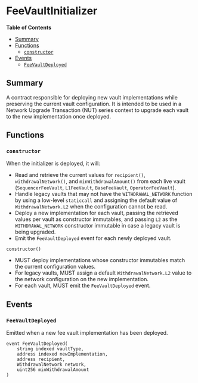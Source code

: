 # FeeVaultInitializer

<!-- cSpell:words staticcall -->

<!-- START doctoc generated TOC please keep comment here to allow auto update -->
<!-- DON'T EDIT THIS SECTION, INSTEAD RE-RUN doctoc TO UPDATE -->
**Table of Contents**

- [Summary](#summary)
- [Functions](#functions)
  - [`constructor`](#constructor)
- [Events](#events)
  - [`FeeVaultDeployed`](#feevaultdeployed)

<!-- END doctoc generated TOC please keep comment here to allow auto update -->

## Summary

A contract responsible for deploying new vault implementations while preserving the current vault configuration.
It is intended to be used in a Network Upgrade Transaction (NUT) series context to upgrade each vault to the
new implementation once deployed.

## Functions

### `constructor`

When the initializer is deployed, it will:

- Read and retrieve the current values for `recipient()`, `withdrawalNetwork()`, and `minWithdrawalAmount()`
  from each live vault (`SequencerFeeVault`, `L1FeeVault`, `BaseFeeVault`, `OperatorFeeVault`).
- Handle legacy vaults that may not have the `WITHDRAWAL_NETWORK` function by using a low-level `staticcall` and
  assigning the default value of `WithdrawalNetwork.L2` when the configuration cannot be read.
- Deploy a new implementation for each vault, passing the retrieved values per vault as constructor
  immutables, and passing `L2` as the `WITHDRAWAL_NETWORK` constructor immutable in case a legacy vault is
  being upgraded.
- Emit the `FeeVaultDeployed` event for each newly deployed vault.

```solidity
constructor()
```

- MUST deploy implementations whose constructor immutables match the current configuration values.
- For legacy vaults, MUST assign a default `WithdrawalNetwork.L2` value to the network configuration on the new implementation.
- For each vault, MUST emit the `FeeVaultDeployed` event.

## Events

### `FeeVaultDeployed`

Emitted when a new fee vault implementation has been deployed.

```solidity
event FeeVaultDeployed(
    string indexed vaultType,
    address indexed newImplementation,
    address recipient,
    WithdrawalNetwork network,
    uint256 minWithdrawalAmount
)
```
